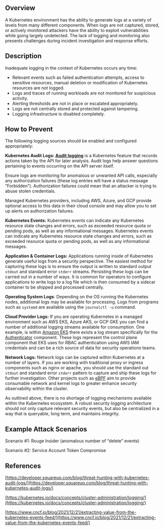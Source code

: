 ## Overview
A Kubernetes environment has the ability to generate logs at a variety of levels from many different components. When logs are not captured, stored, or actively monitored attackers have the ability to exploit vulnerabilities while going largely undetected. The lack of logging and monitoring also presents challenges during incident investigation and response efforts. 

## Description
Inadequate logging in the context of Kubernetes occurs any time:

- Relevant events such as failed authentication attempts, access to sensitive resources, manual deletion or modification of Kubernetes resources are not logged.
- Logs and traces of running workloads are not monitored for suspicious activity.
- Alerting thresholds are not in place or escalated appropriately.
- Logs are not centrally stored and protected against tampering.
- Logging infrastructure is disabled completely.
## How to Prevent
The following logging sources should be enabled and configured appropriately:

**Kubernetes Audit Logs: [Audit logging](https://kubernetes.io/docs/tasks/debug-application-cluster/audit/)** is a Kubernetes feature that records actions taken by the API for later analysis. Audit logs help answer questions pertaining to events occurring on the API server itself.

Ensure logs are monitoring for anomalous or unwanted API calls, especially any authorization failures (these log entries will have a status message “Forbidden”). Authorization failures could mean that an attacker is trying to abuse stolen credentials.

Managed Kubernetes providers, including AWS, Azure, and GCP provide optional access to this data in their cloud console and may allow you to set up alerts on authorization failures.

**Kubernetes Events:** Kubernetes events can indicate any Kubernetes resource state changes and errors, such as exceeded resource quota or pending pods, as well as any informational messages. Kubernetes events can indicate any Kubernetes resource state changes and errors, such as exceeded resource quota or pending pods, as well as any informational messages.

**Application & Container Logs:** Applications running inside of Kubernetes generate useful logs from a security perspective. The easiest method for capturing these logs is to ensure the output is written to standard output `stdout` and standard error `stderr` streams. Persisting these logs can be carried out in a number of ways. It is common for operators to configure applications to write logs to a log file which is then consumed by a sidecar container to be shipped and processed centrally. 

**Operating System Logs**: Depending on the OS running the Kubernetes nodes, additional logs may be available for processing. Logs from programs such as `systemd` are available using the `journalctl -u` command.

**Cloud Provider Logs:** If you are operating Kubernetes in a managed environment such as AWS EKS, Azure AKS, or GCP GKE you can find a number of additional logging streams available for consumption. One example, is within [Amazon EKS](https://aws.amazon.com/eks/) there exists a log stream specifically for the [Authenticator](https://docs.aws.amazon.com/eks/latest/userguide/control-plane-logs.html) component. These logs represent the control plane component that EKS uses for RBAC authentication using AWS IAM credentials and can be a rich source of data for security operations teams. 

**Network Logs:** Network logs can be captured within Kubernetes at a number of layers. If you are working with traditional proxy or ingress components such as nginx or apache, you should use the standard out `stdout` and standard error `stderr` pattern to capture and ship these logs for further investigation. Other projects such as [eBPF](https://ebpf.io/) aim to provide consumable network and kernel logs to greater enhance security observability within the cluster. 

As outlined above, there is no shortage of logging mechanisms available within the Kubernetes ecosystem. A robust security logging architecture should not only capture relevant security events, but also be centralized in a way that is queryable, long term, and maintains integrity.
## Example Attack Scenarios
Scenario #1: Rouge Insider (anomalous number of “delete” events)

Scenario #2: Service Account Token Compromise
## References
[https://developer.squareup.com/blog/threat-hunting-with-kubernetes-audit-logs/](https://developer.squareup.com/blog/threat-hunting-with-kubernetes-audit-logs/)

[https://kubernetes.io/docs/concepts/cluster-administration/logging/](https://kubernetes.io/docs/concepts/cluster-administration/logging/)

[https://www.cncf.io/blog/2021/12/21/extracting-value-from-the-kubernetes-events-feed/](https://www.cncf.io/blog/2021/12/21/extracting-value-from-the-kubernetes-events-feed/)